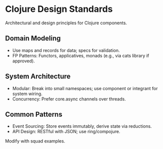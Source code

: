 # Clojure Design Standards

Architectural and design principles for Clojure components.

## Domain Modeling
- Use maps and records for data; specs for validation.
- FP Patterns: Functors, applicatives, monads (e.g., via cats library if approved).

## System Architecture
- Modular: Break into small namespaces; use component or integrant for system wiring.
- Concurrency: Prefer core.async channels over threads.

## Common Patterns
- Event Sourcing: Store events immutably, derive state via reductions.
- API Design: RESTful with JSON; use ring/compojure.

Modify with squad examples.

